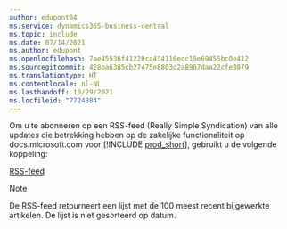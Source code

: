 ```yaml
---
author: edupont04
ms.service: dynamics365-business-central
ms.topic: include
ms.date: 07/14/2021
ms.author: edupont
ms.openlocfilehash: 7ae45536f41228ca434116ecc15e69455bc0e412
ms.sourcegitcommit: 428ba6385cb27475e8803c2a8967daa22cfe8879
ms.translationtype: HT
ms.contentlocale: nl-NL
ms.lasthandoff: 10/29/2021
ms.locfileid: "7724884"
---
```

Om u te abonneren op een RSS-feed (Really Simple Syndication) van alle updates die betrekking hebben op de zakelijke functionaliteit op docs.microsoft.com voor [!INCLUDE [prod_short](prod_short.md)], gebruikt u de volgende koppeling:

[RSS-feed](/api/search/rss?$filter=scopes%2fany(t%3A%20t%20eq%20%27dynamics365-bc-app%27)&locale=en-us)

> [!NOTE]
> De RSS-feed retourneert een lijst met de 100 meest recent bijgewerkte artikelen. De lijst is niet gesorteerd op datum.  